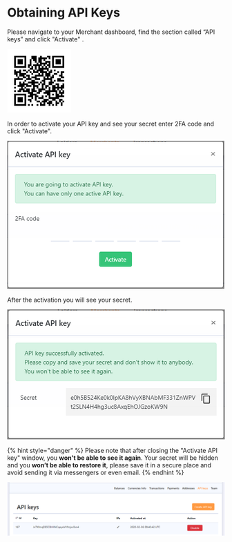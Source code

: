 # Obtaining API Keys

Please navigate to your Merchant dashboard, find the section called “API keys” and click "Activate" .

![](../.gitbook/assets/image.png)

In order to activate your API key and see your secret enter 2FA code and click "Activate".

![](../.gitbook/assets/image%20%284%29.png)

After the activation you will see your secret.

![](../.gitbook/assets/image%20%285%29.png)

{% hint style="danger" %}
Please note that after closing the "Activate API key" window, you **won't be able to see it again**. Your secret will be hidden and you **won’t be able to restore it**, please save it in a secure place and avoid sending it via messengers or even email.
{% endhint %}

![](../.gitbook/assets/image%20%286%29.png)

